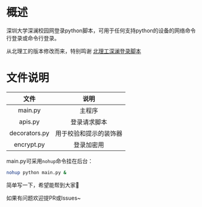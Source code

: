 # 概述

深圳大学深澜校园网登录python脚本，可用于任何支持python的设备的网络命令行登录或命令行登录。

从北理工的版本修改而来，特别鸣谢 [北理工深澜登录脚本](https://github.com/coffeehat/BIT-srun-login-script)


# 文件说明

|      文件       |     说明      |
|:-------------:|:-----------:|
|    main.py    |     主程序     |
|    apis.py    |   登录请求脚本    |
| decorators.py | 用于校验和提示的装饰器 |
|  encrypt.py   |    登录加密用    |

main.py可采用`nohup`命令挂在后台：
``` bash
nohup python main.py &
```

简单写一下，希望能帮到大家🤪

如果有问题欢迎提PR或Issues~
